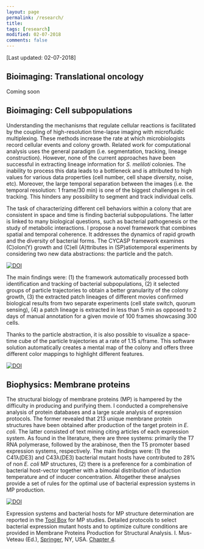 ```yaml
---
layout: page
permalink: /research/
title:
tags: [research]
modified: 02-07-2018
comments: false
---
```


[Last updated: 02-07-2018]


## Bioimaging: Translational oncology

Coming soon

## Bioimaging: Cell subpopulations

Understanding the mechanisms that regulate cellular reactions is facilitated by the coupling of high-resolution time-lapse imaging with microfluidic multiplexing.
These methods increase the rate at which microbiologists record cellular events and colony growth. Related work for computational analysis uses the general paradigm (i.e. segmentation, tracking, lineage construction).
However, none of the current approaches have been successful in extracting lineage information for *S. meliloti* colonies.
The inability to process this data leads to a bottleneck and is attributed to high values for various data properties (cell number, cell shape diversity, noise, etc). Moreover, the large temporal separation between the images (i.e. the temporal resolution: 1 frame/30 min) is one of the biggest challenges in cell tracking. This hinders any possibility to segment and track individual cells.

The task of characterizing different cell behaviors within a colony that are consistent in space and time is finding bacterial subpopulations. The latter is linked to many biological questions, such as bacterial pathogenesis or the study of metabolic interactions. I propose a novel framework that combines spatial and temporal coherence. It addresses the dynamics of rapid growth and the diversity of bacterial forms. The CYCASP framework examines (C)olon(Y) growth and (C)ell (A)ttributes in (SP)atiotemporal experiments by considering two new data abstractions: the particle and the patch.

[![DOI](//www.ncbi.nlm.nih.gov/corehtml/query/egifs/http:--www.frontiersin.org-alerts-logo-logo_LinkOut.jpg)](https://dx.doi.org/10.3389/fbioe.2018.00017)

The main findings were: (1) the framework automatically processed both identification and tracking of bacterial subpopulations, (2) it selected groups of particle trajectories to obtain a better granularity of the colony growth, (3) the extracted patch lineages of different movies confirmed biological results from two separate experiments (cell state switch, quorum sensing), (4) a patch lineage is extracted in less than 5 min as opposed to 2 days of manual annotation for a given movie of 100 frames showcasing 300 cells.

Thanks to the particle abstraction, it is also possible to visualize a space-time cube of the particle trajectories at a rate of 1.15 s/frame. This software solution automatically creates a mental map of the colony and offers three different color mappings to highlight different features.

[![DOI](https://www.ncbi.nlm.nih.gov/corehtml/query/egifs/https:--academic.oup.com-images-oup_pubmed.png
)](https://academic.oup.com/bioinformatics/article-lookup/doi/10.1093/bioinformatics/bty889)


## Biophysics: Membrane proteins

The structural biology of membrane proteins (MP) is hampered by the difficulty in producing and purifying them. I conducted a comprehensive analysis of protein databases and a large scale analysis of expression protocols.
The former revealed that 213 unique membrane protein structures have been obtained after production of the target protein in *E. coli*. The latter consisted of text mining citing articles of each expression system. As found in the literature, there are three systems: primarily the T7 RNA polymerase, followed by the arabinose, then the T5 promoter based expression systems, respectively.
The main findings were: (1) the C41λ(DE3) and C43λ(DE3) bacterial mutant hosts have contributed to 28% of non *E. coli* MP structures, (2) there is a preference for a combination of bacterial host-vector together with a bimodal distribution of induction temperature and of inducer concentration.
Altogether these analyses provide a set of rules for the optimal use of bacterial expression systems in MP production.


[![DOI](//www.ncbi.nlm.nih.gov/corehtml/query/egifs/http:--www.nature.com-images-lo_npg.gif)](http://dx.doi.org/10.1038/srep12097)


Expression systems and bacterial hosts for MP structure determination are reported in the [Tool Box](http://www.ibpc.fr/UMR7099/tool_box/methodological_approaches.html) for MP studies. Detailed protocols to select bacterial expression mutant hosts and to optimize culture conditions are provided in Membrane Proteins Production for Structural Analysis. I. Mus-Veteau (Ed.), [Springer](https://link.springer.com/chapter/10.1007%2F978-1-4939-0662-8_4), NY, USA. [Chapter 4](http://www.ibpc.fr/UMR7099/Publis/pdf/Hattab14-2.pdf).
